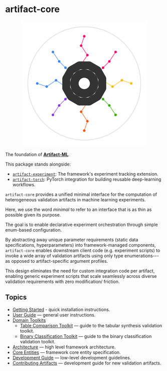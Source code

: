 # artifact-core

<p align="center">
  <img src="assets/artifact_ml_logo.svg" width="400" alt="Artifact-ML Logo">
</p>

The foundation of [**Artifact-ML**](https://github.com/vasileios-ektor-papoulias/artifact-ml/tree/main).

This package stands alongside:

- [`artifact-experiment`](https://github.com/vasileios-ektor-papoulias/artifact-ml/tree/main/artifact-experiment): The framework's experiment tracking extension.
- [`artifact-torch`](https://github.com/vasileios-ektor-papoulias/artifact-ml/tree/main/artifact-torch): PyTorch integration for building reusable deep-learning workflows.

`artifact-core` provides a unified minimal interface for the computation of heterogeneous validation artifacts in machine learning experiments.

Here, we use the word *minimal* to refer to an interface that is as thin as possible given its purpose.

The goal is to enable declarative experiment orchestration through simple enum-based configuration.

By abstracting away unique parameter requirements (static data specifications, hyperparameters) into framework-managed components, `artifact-core` enables downstream client code (e.g. experiment scripts) to invoke a wide array of validation artifacts using only type enumerations---as opposed to artifact-specific argument profiles.

This design eliminates the need for custom integration code per artifact, enabling generic experiment scripts that scale seamlessly across diverse validation requirements with zero modification/ friction.

## Topics

- [Getting Started](getting_started.md) - quick installation instructions.
- [User Guide](user_guide.md) — general user instructions.
- [Domain Toolkits](domain_toolkits.md)
  - [Table Comparison Toolkit](table_comparison_toolkit.md) — guide to the tabular synthesis validation toolkit.
  - [Binary Classification Toolkit](binary_classification_toolkit.md) — guide to the binary classification validation toolkit.
- [Architecture](architecture.md) — high level framework architecture.  
- [Core Entities](core_entities.md) — framework core entity specification.
- [Development Guide](development_guide.md) — low-level development guidelines.
- [Contributing Artifacts](contributing_artifacts.md) — development guide for new validation artifacts.